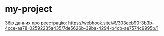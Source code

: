# my-project

Збір данних про реєстрацію: https://webhook.site/#!/303eeb90-3b3b-4cce-aa78-02592235a435/7de5626b-39ba-4294-b4cb-ae7574c9995b/1
